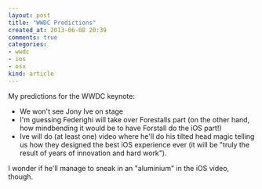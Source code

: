 ```yaml
---
layout: post
title: "WWDC Predictions"
created_at: 2013-06-08 20:39
comments: true
categories:
- wwdc
- ios
- osx
kind: article
---
```


My predictions for the WWDC keynote:

* We won't see Jony Ive on stage
* I'm guessing Federighi will take over Forestalls part (on the other hand, how mindbending it would be to have Forstall do the iOS part!)
* Ive will do (at least one) video where he'll do his tilted head magic telling us how they designed the best iOS experience ever (it will be "truly the result of years of innovation and hard work").

I wonder if he'll manage to sneak in an "aluminium" in the iOS video, though.
